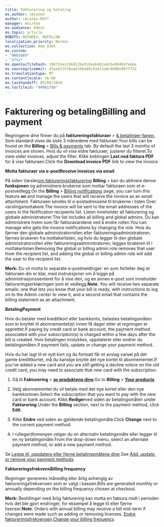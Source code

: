 ```yaml
---
title: Fakturering og betaling
ms.author: cmcatee
author: cmcatee-MSFT
manager: mnirkhe
ms.audience: Admin
ms.topic: article
ROBOTS: NOINDEX, NOFOLLOW
localization_priority: Normal
ms.collection: Adm_O365
ms.custom:
- "9001669"
- "3752"
ms.openlocfilehash: 19871ba1cb6d12be3c0eab462adcbe0840afeebe
ms.sourcegitcommit: d1aad215f8aa636ba89c93a13a0c9d90e997f752
ms.translationtype: MT
ms.contentlocale: nb-NO
ms.lasthandoff: 05/06/2020
ms.locfileid: "44061788"
---
```

# <a name="billing-and-payment"></a><span data-ttu-id="43e6e-102">Fakturering og betaling</span><span class="sxs-lookup"><span data-stu-id="43e6e-102">Billing and payment</span></span>

<span data-ttu-id="43e6e-103">Regningene dine finner du på **faktureringsfakturaer** > [& betalinger-fanen.](https://go.microsoft.com/fwlink/p/?linkid=848039)  Som standard vises de siste 3 månedene med fakturaer.</span><span class="sxs-lookup"><span data-stu-id="43e6e-103">Your bills can be found on the **Billing** > [Bills & payments](https://go.microsoft.com/fwlink/p/?linkid=848039) tab.  By default the last 3 months of invoices are shown.</span></span>  <span data-ttu-id="43e6e-104">Hvis du vil vise eldre fakturaer, justerer du filteret.</span><span class="sxs-lookup"><span data-stu-id="43e6e-104">To view older invoices, adjust the filter.</span></span>  <span data-ttu-id="43e6e-105">Klikk koblingen **Last ned faktura PDF** for å vise fakturaen.</span><span class="sxs-lookup"><span data-stu-id="43e6e-105">Click the **Download invoice PDF** link to view the invoice.</span></span>

<span data-ttu-id="43e6e-106">**Motta fakturaer via e-post**</span><span class="sxs-lookup"><span data-stu-id="43e6e-106">**Receive invoices via email**</span></span>

<span data-ttu-id="43e6e-107">På siden Varsler[om faktureringsfakturering](https://go.microsoft.com/fwlink/p/?linkid=853212) **Billing** > kan du aktivere denne **funksjonen** og administrere brukerne som mottar fakturaen som et e-postvedlegg.</span><span class="sxs-lookup"><span data-stu-id="43e6e-107">On the **Billing** > [Billing notifications](https://go.microsoft.com/fwlink/p/?linkid=853212) page, you can turn this feature **on** and manage the users that will receive the invoice as an email attachment.</span></span> <span data-ttu-id="43e6e-108">Fakturaen sendes til e-postadressene til brukerne i listen Over varslingsmottakere.</span><span class="sxs-lookup"><span data-stu-id="43e6e-108">The invoice will be sent to the email addresses of the users in the Notification recipients list.</span></span> <span data-ttu-id="43e6e-109">Listen inneholder all fakturering og globale administratorer.</span><span class="sxs-lookup"><span data-stu-id="43e6e-109">The list includes all billing and global admins.</span></span>  <span data-ttu-id="43e6e-110">Du kan administrere hvem som får fakturavarslene ved å endre rollen.</span><span class="sxs-lookup"><span data-stu-id="43e6e-110">You can manage who gets the invoice notifications by changing the role.</span></span>  <span data-ttu-id="43e6e-111">Hvis du fjerner den globale administratorrollen eller faktureringsadministratoren, fjernes brukeren fra mottakerlisten, og hvis du legger til den globale administratorrollen eller faktureringsadministratoren, legges brukeren til i mottakerlisten.</span><span class="sxs-lookup"><span data-stu-id="43e6e-111">Removing the global or billing admin role removes that user from the recipient list, and adding the global or billing admin role will add the user to the recipient list.</span></span>

<span data-ttu-id="43e6e-112">**Merk:** Du vil motta to separate e-postmeldinger: en som forteller deg at fakturaen din er klar, med instruksjoner om å logge på administrasjonssenteret for å vise den, og en annen e-post som inneholder faktureringserklæringen som et vedlegg.</span><span class="sxs-lookup"><span data-stu-id="43e6e-112">**Note**: You will receive two separate emails: one that lets you know that your bill is ready, with instructions to log on to the Admin center to view it, and a second email that contains the billing statement as an attachment.</span></span>

<span data-ttu-id="43e6e-113">**Betaling**</span><span class="sxs-lookup"><span data-stu-id="43e6e-113">**Payment**</span></span>

<span data-ttu-id="43e6e-114">Hvis du betaler med kredittkort eller bankkonto, belastes betalingsmåten som er knyttet til abonnementet(e) innen få dager etter at regningen er opprettet.</span><span class="sxs-lookup"><span data-stu-id="43e6e-114">If paying by credit card or bank account, the payment method associated with your subscription(s) is charged within a few days after the bill is created.</span></span>  <span data-ttu-id="43e6e-115">Hvis betalingen mislykkes, oppdaterer eller endrer du betalingsmåten.</span><span class="sxs-lookup"><span data-stu-id="43e6e-115">If payment fails, update or change your payment method.</span></span> 

<span data-ttu-id="43e6e-116">Hvis du har lagt til et nytt kort og du fortsatt får et avslag varsel på det gamle kredittkortet, må du kanskje knytte det nye kortet til abonnementet.</span><span class="sxs-lookup"><span data-stu-id="43e6e-116">If you've added a new card and you are still getting a decline notice on the old credit card, you may need to associate that new card with the subscription.</span></span>

1. <span data-ttu-id="43e6e-117">Gå til **Fakturering** > **[av produktene dine](https://go.microsoft.com/fwlink/p/?linkid=842054)**.</span><span class="sxs-lookup"><span data-stu-id="43e6e-117">Go to **Billing** > **[Your products](https://go.microsoft.com/fwlink/p/?linkid=842054)**.</span></span>

2. <span data-ttu-id="43e6e-118">Velg abonnementet du vil betale med det nye kortet eller den nye bankkontoen.</span><span class="sxs-lookup"><span data-stu-id="43e6e-118">Select the subscription that you want to pay with the new card or bank account.</span></span> <span data-ttu-id="43e6e-119">Klikk **Rediger**ved siden av betalingsmåten under **Fakturering**.</span><span class="sxs-lookup"><span data-stu-id="43e6e-119">Under the **Billing** section, next to the payment method, click **Edit**.</span></span>

3. <span data-ttu-id="43e6e-120">Klikk **Endre** ved siden av gjeldende betalingsmåte.</span><span class="sxs-lookup"><span data-stu-id="43e6e-120">Click **Change** next to the current payment method.</span></span>

4. <span data-ttu-id="43e6e-121">I rullegardinmenyen velger du en alternativ betalingsmåte eller legger til en ny betalingsmåte.</span><span class="sxs-lookup"><span data-stu-id="43e6e-121">From the drop-down menu, select an alternate payment method, or add a new payment method.</span></span>

<span data-ttu-id="43e6e-122">Se [Legge til, oppdatere eller fjerne betalingsmåtene dine](https://go.microsoft.com/fwlink/?linkid=2118133).</span><span class="sxs-lookup"><span data-stu-id="43e6e-122">See [Add, update, or remove your payment methods](https://go.microsoft.com/fwlink/?linkid=2118133).</span></span>

<span data-ttu-id="43e6e-123">**Faktureringsfrekvens**</span><span class="sxs-lookup"><span data-stu-id="43e6e-123">**Billing frequency**</span></span>

<span data-ttu-id="43e6e-124">Regninger genereres månedlig eller årlig avhengig av faktureringsfrekvensen som er valgt i kassen.</span><span class="sxs-lookup"><span data-stu-id="43e6e-124">Bills are generated monthly or annually depending on the billing frequency chosen at checkout.</span></span>  

<span data-ttu-id="43e6e-125">**Merk:** Bestillinger med årlig fakturering kan motta en faktura midt i perioden hvis det ble gjort endringer, for eksempel å legge til eller fjerne lisenser.</span><span class="sxs-lookup"><span data-stu-id="43e6e-125">**Note**: Orders with annual billing may receive a bill mid-term if changes were made such as adding or removing licenses.</span></span>  <span data-ttu-id="43e6e-126">[Endre faktureringsfrekvensen](https://go.microsoft.com/fwlink/?linkid=2119148).</span><span class="sxs-lookup"><span data-stu-id="43e6e-126">[Change your billing frequency](https://go.microsoft.com/fwlink/?linkid=2119148).</span></span>
